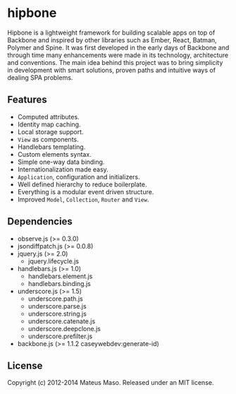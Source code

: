 hipbone
==============

Hipbone is a lightweight framework for building scalable apps on top of Backbone and inspired by other libraries such as Ember, React, Batman, Polymer and Spine. It was first developed in the early days of Backbone and through time many enhancements were made in its technology, architecture and conventions. The main idea behind this project was to bring simplicity in development with smart solutions, proven paths and intuitive ways of dealing SPA problems.

## Features

* Computed attributes.
* Identity map caching.
* Local storage support.
* ```View``` as components.
* Handlebars templating.
* Custom elements syntax.
* Simple one-way data binding.
* Internationalization made easy.
* ```Application```, configuration and initializers.
* Well defined hierarchy to reduce boilerplate.
* Everything is a modular event driven structure.
* Improved ```Model```, ```Collection```, ```Router``` and ```View```.

## Dependencies

* observe.js (>= 0.3.0)
* jsondiffpatch.js (>= 0.0.8)
* jquery.js (>= 2.0)
  * jquery.lifecycle.js
* handlebars.js (>= 1.0)
  * handlebars.element.js
  * handlebars.binding.js
* underscore.js (>= 1.5)
  * underscore.path.js
  * underscore.parse.js
  * underscore.string.js
  * underscore.catenate.js
  * underscore.deepclone.js
  * underscore.prefilter.js
* backbone.js (>= 1.1.2 caseywebdev:generate-id)

## License

Copyright (c) 2012-2014 Mateus Maso. Released under an MIT license.
